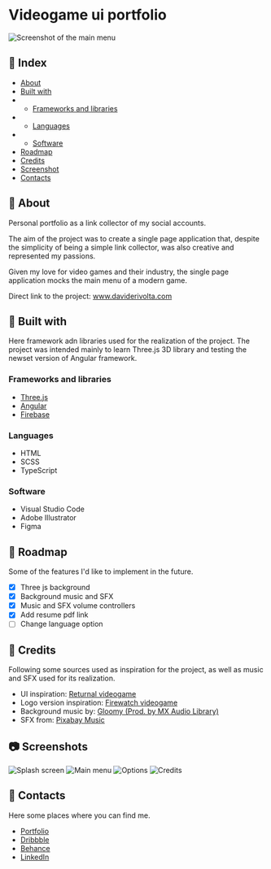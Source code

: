 # Videogame ui portfolio
![Screenshot of the main menu](https://res.cloudinary.com/duuklscys/image/upload/v1718477725/Portfolio/qb2vmj2x5umwox0l12as.png)
## 📄 Index
* [About](#-about)
* [Built with](#-built-with)
* * [Frameworks and libraries](#frameworks-and-libraries)
* * [Languages](#languages)
* * [Software](#software)
* [Roadmap](#-roadmap)
* [Credits](#-credits)
* [Screenshot](#-screenshots)
* [Contacts](#-contacts)

## 🔰 About
Personal portfolio as a link collector of my social accounts.

The aim of the project was to create a single page application that, despite the simplicity of being a simple link collector, was also creative and represented my passions.

Given my love for video games and their industry, the single page application mocks the main menu of a modern game.

Direct link to the project: <a href="https://daviderivolta.com/" target="_blank">www.daviderivolta.com</a>

## 🔨 Built with
Here framework adn libraries used for the realization of the project. The project was intended mainly to learn Three.js 3D library and testing the newset version of Angular framework.

### Frameworks and libraries
* <a href="https://threejs.org/" target="_blank">Three.js</a>
* <a href="https://angular.dev/" target="_blank">Angular</a>
* <a href="https://firebase.google.com/" target="_blank">Firebase</a>

### Languages
* HTML
* SCSS
* TypeScript

### Software
* Visual Studio Code
* Adobe Illustrator
* Figma

## 🚧 Roadmap
Some of the features I'd like to implement in the future.

- [x] Three js background
- [x] Background music and SFX
- [x] Music and SFX volume controllers
- [x] Add resume pdf link
- [ ] Change language option

## 🌟 Credits
Following some sources used as inspiration for the project, as well as music and SFX used for its realization.
* UI inspiration: <a href="https://interfaceingame.com/games/returnal/" target="_blank">Returnal videogame</a>
* Logo version inspiration: <a href="https://www.firewatchgame.com/" target="_blank">Firewatch videogame</a>
* Background music by: <a href="https://www.youtube.com/watch?v=vaSRCBj64vk" target="_blank">Gloomy (Prod. by MX Audio Library)</a>
* SFX from: <a href="https://pixabay.com/music/" target="_blank">Pixabay Music</a>

## 📷 Screenshots
![Splash screen](https://res.cloudinary.com/duuklscys/image/upload/v1718477727/Portfolio/bnl95k8gmomucjwhvhfs.png)
![Main menu](https://res.cloudinary.com/duuklscys/image/upload/v1718477725/Portfolio/qb2vmj2x5umwox0l12as.png)
![Options](https://res.cloudinary.com/duuklscys/image/upload/v1718477726/Portfolio/ypkjq3obgbqabqy2rjas.png)
![Credits](https://res.cloudinary.com/duuklscys/image/upload/v1718477726/Portfolio/nutgbmrqzhpiyuhefgpw.png)

## 📮 Contacts
Here some places where you can find me.

* <a href="https://daviderivolta.com/" target="_blank">Portfolio</a>
* <a href="https://dribbble.com/spilu" target="_blank">Dribbble</a>
* <a href="https://www.behance.net/spilu" target="_blank">Behance</a>
* <a href="https://www.linkedin.com/in/davide-rivolta/" target="_blank">LinkedIn</a>